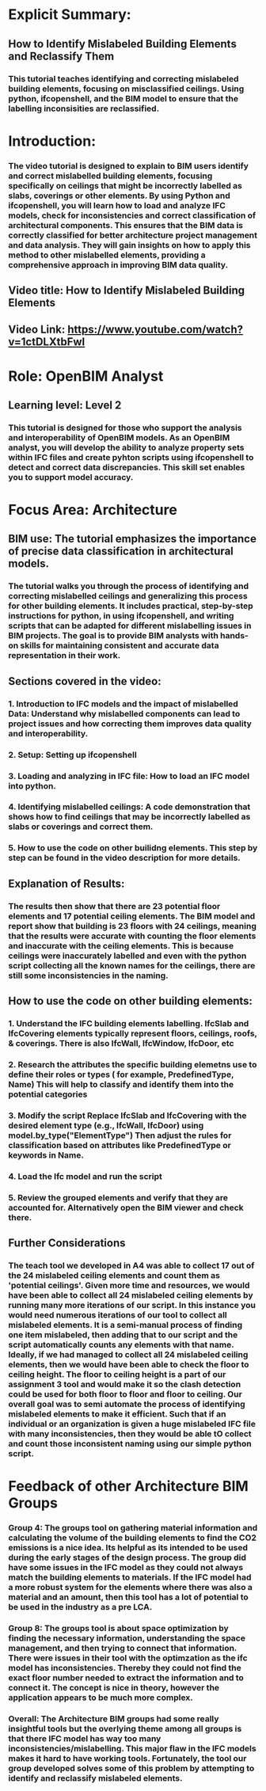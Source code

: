 # Explicit Summary: 

## How to Identify Mislabeled Building Elements and Reclassify Them
### This tutorial teaches identifying and correcting mislabeled building elements, focusing on misclassified ceilings. Using python, ifcopenshell, and the BIM model to ensure that the labelling inconsisities are reclassified. 

# Introduction:
### The video tutorial is designed to explain to BIM users identify and correct mislabelled building elements, focusing specifically on ceilings that might be incorrectly labelled as slabs, coverings or other elements. By using Python and ifcopenshell, you will learn how to load and analyze IFC models, check for inconsistencies and correct classification of architectural components. This ensures that the BIM data is correctly classified for better architecture project management and data analysis. They will gain insights on how to apply this method to other mislabelled elements, providing a comprehensive approach in improving BIM data quality. 

## Video title: How to Identify Mislabeled Building Elements
## Video Link: https://www.youtube.com/watch?v=1ctDLXtbFwI

# Role: OpenBIM Analyst
## Learning level: Level 2
### This tutorial is designed for those who support the analysis and interoperability of OpenBIM models. As an OpenBIM analyst, you will develop the ability to analyze property sets within IFC files and create pyhton scripts using ifcopenshell to detect and correct data discrepancies. This skill set enables you to support model accuracy.  

# Focus Area: Architecture
## BIM use: The tutorial emphasizes the importance of precise data classification in architectural models.
### The tutorial walks you through the process of identifying and correcting mislabelled ceilings and generalizing this process for other building elements. It includes practical, step-by-step instructions for python, in using ifcopenshell, and writing scripts that can be adapted for different mislabelling issues in BIM projects. The goal is to provide BIM analysts with hands-on skills for maintaining consistent and accurate data representation in their work.  

## Sections covered in the video:
### 1. Introduction to IFC models and the impact of mislabelled Data: Understand why mislabelled components can lead to project issues and how correcting them improves data quality and interoperability. 

### 2. Setup: Setting up ifcopenshell  

### 3. Loading  and analyzing in IFC file: How to load an IFC model into python.  

### 4. Identifying mislabelled ceilings: A code demonstration that shows how to find ceilings that may be incorrectly labelled as slabs or coverings and correct them. 

### 5. How to use the code on other builidng elements. This step by step can be found in the video description for more details. 

## Explanation of Results:
### The results then show that there are 23 potential floor elements and 17 potential ceiling elements. The BIM model and report show that building is 23 floors with 24 ceilings, meaning that the results were accurate with counting the floor elements and inaccurate with the ceiling elements. This is because ceilings were inaccurately labelled and even with the python script collecting all the known names for the ceilings, there are still some inconsistencies in the naming. 

## How to use the code on other building elements:
 ### 1.	Understand the IFC building elements labelling. IfcSlab and IfcCovering elements typically represent floors, ceilings, roofs, & coverings.	There is also IfcWall, IfcWindow, IfcDoor, etc 
  ### 2.	Research the attributes the specific building elemetns use to define their roles or types ( for example, PredefinedType, Name) 	This will help to classify and identify them into the potential categories 
  ### 3.	Modify the script	Replace IfcSlab and IfcCovering with the desired element type (e.g., IfcWall, IfcDoor) using model.by_type("ElementType")	Then adjust the rules for classification based on attributes like PredefinedType or keywords in Name.
  ### 4.	Load the Ifc model and run the script 
  ### 5.	Review the grouped elements and verify that they are accounted for. Alternatively open the BIM viewer and check there. 

## Further Considerations 
### The teach tool we developed in A4 was able to collect 17 out of the 24 mislabeled ceiling elements and count them as 'potential ceilings'. Given more time and resources, we would have been able to collect all 24 mislabeled ceiling elements by running many more iterations of our script. In this instance you would need numerous iterations of our tool to collect all mislabeled elements. It is a semi-manual process of finding one item mislabeled, then adding that to our script and the script automatically counts any elements with that name. Ideally, if we had managed to collect all 24 mislabeled ceiling elements, then we would have been able to check the floor to ceiling height. The floor to ceiling height is a part of our assignment 3 tool and would make it so the clash detection could be used for both floor to floor and floor to ceiling. Our overall goal was to semi automate the process of identifying mislabeled elements to make it efficient. Such that if an individual or an organization is given a huge mislabeled IFC file with many inconsistencies, then they would be able tO collect and count those inconsistent naming using our simple python script. 


# Feedback of other Architecture BIM Groups
### Group 4: The groups tool on gathering  material information and calculating the volume of the building elements to find the CO2 emissions is a nice idea. Its helpful as its intended to be used during the early stages of the design process. The group did have some issues in the IFC model as they could not always match the building elements to materials. If the IFC model had a more robust system for the elements where there was also a material and an amount, then this tool has a lot of potential to be used in the industry as a pre LCA. 

### Group 8: The groups tool is about space optimization by finding the necessary information, understanding the space management, and then trying to connect that information. There were issues in their tool with the optimzation as the ifc model has inconsistencies. Thereby they could not find the exact floor number needed to extract the information and to connect it. The concept is nice in theory, however the application appears to be much more complex. 

### Overall: The Architecture BIM groups had some really insightful tools but the overlying theme among all groups is that there IFC model has way too many inconsistencies/mislabelling. This major flaw in the IFC models makes it hard to have working tools. Fortunately, the tool our group developed solves some of this problem by attempting to identify and reclassify mislabeled elements. 

